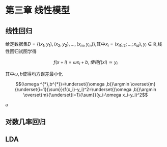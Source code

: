 <h1>第三章 线性模型</h1>
<h2>线性回归</h2>

给定数据集$D = \{(x_1,y_1),(x_2,y_2),...,(x_m,y_m)\}$,其中$x_i=(x_{i1};_{i2};...;x_{id}),y_i \in \mathbb{R}$,线性回归试图学得

$$f(x+i)=\omega x_i + b,使得f(xi)\simeq y_i$$

其中$\omega,b$使得均方误差最小化

$$(\omega ^{*},b^{*})=\underset{(\omega ,b)}\argmin \overset{m}{\underset{i=1}{\sum}}(f(x_i)-y_i)^2=\underset{(\omega ,b)}\argmin \overset{m}{\underset{i=1}{\sum}}(y_i-\omega x_i-y_i)^2$$

a


<h2>对数几率回归
<h2>LDA
